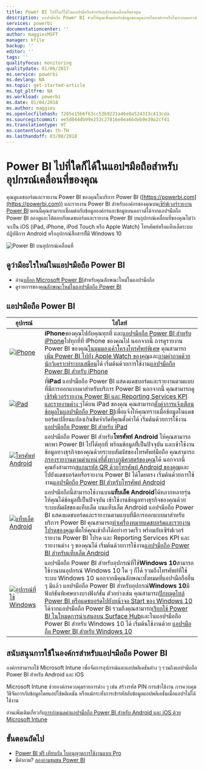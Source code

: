 ```yaml
---
title: Power BI ไปที่ใดก็ได้ในแอปฯมือถือสำหรับอุปกรณ์เคลื่อนที่ของคุณ
description: แอปฯมือถือ Power BI ช่วยให้คุณเชื่อมต่อกับข้อมูลของคุณภายในองค์กรหรือในระบบคลาวด์ ดูแดชบอร์ดและรายงาน Power BI ของคุณบนอุปกรณ์เคลื่อนที่ของคุณ
services: powerbi
documentationcenter: ''
author: maggiesMSFT
manager: kfile
backup: ''
editor: ''
tags: ''
qualityfocus: monitoring
qualitydate: 01/06/2017
ms.service: powerbi
ms.devlang: NA
ms.topic: get-started-article
ms.tgt_pltfrm: NA
ms.workload: powerbi
ms.date: 01/04/2018
ms.author: maggies
ms.openlocfilehash: 7285e15b6f63cc53b9221a46e0a524313c413cda
ms.sourcegitcommit: ee5d044db99e253c27816e0ea6bdeb9e39a2cf41
ms.translationtype: HT
ms.contentlocale: th-TH
ms.lasthandoff: 03/08/2018
---
```

# <a name="take-power-bi-anywhere-in-mobile-apps-for-your-mobile-device"></a>Power BI ไปที่ใดก็ได้ในแอปฯมือถือสำหรับอุปกรณ์เคลื่อนที่ของคุณ
คุณดูแดชบอร์ดและรายงาน Power BI ของคุณในบริการ Power BI ([https://powerbi.com](https://powerbi.com)) และรายงาน Power BI สำหรับองค์กรของคุณบน[เซิร์ฟเวอร์รายงาน Power BI](report-server/get-started.md) ตอนนี้คุณสามารถเชื่อมต่อกับข้อมูลองค์กรและข้อมูลบนคลาวด์ได้จากแอปฯมือถือ Power BI ลองดูและโต้ตอบกับแดชบอร์ดและรายงาน Power BI บนอุปกรณ์เคลื่อนที่ของคุณ&#151;ไม่ว่าจะเป็น iOS (iPad, iPhone, iPod Touch หรือ Apple Watch) โทรศัพท์หรือแท็บเล็ตระบบปฏิบัติการ Android หรืออุปกรณ์สื่อสารที่ีมี Windows 10

![Power BI บนอุปกรณ์เคลื่อนที่](media/mobile-apps-for-mobile-devices/power-bi-mobile-apps-all-up.png)

## <a name="see-whats-new-in-the-power-bi-mobile-apps"></a>ดูว่ามีอะไรใหม่ในแอปฯมือถือ Power BI
* อ่าน[บล็อก Microsoft Power BI](https://powerbi.microsoft.com/blog/tag/mobile/)สำหรับคุณลักษณะใหม่ในแอปฯมือถือ
* ดูรายการของ[คุณลักษณะใหม่ในแอปฯมือถือ Power BI](mobile-whats-new-in-the-mobile-apps.md)

## <a name="the-power-bi-mobile-apps"></a>แอปฯมือถือ Power BI
| **อุปกรณ์** | **ไฮไลท์** |
| --- | --- |
| [![iPhone](media/mobile-apps-for-mobile-devices/iphone-logo-50-px.png)](mobile-iphone-app-get-started.md) |**iPhone**ของคุณไปกับคุณทุกที่ และ[แอปฯมือถือ Power BI สำหรับ iPhone](mobile-iphone-app-get-started.md)ไปทุกที่ที่ iPhone ของคุณไป นอกจากนี้ การดูรายงาน Power BI ของคุณ[ในมุมมองเค้าโครงโทรศัพท์พิเศษ](mobile-apps-view-phone-report.md) คุณสามารถ[เพิ่ม Power BI ไปยัง Apple Watch ของคุณ](mobile-apple-watch.md)และ[ถามคำถามด้วยนักวิเคราะห์ระบบเสมือน](mobile-apps-ios-qna.md)ได้ เริ่มต้นด้วยการใช้งาน[แอปฯมือถือ Power BI สำหรับ iPhone](mobile-iphone-app-get-started.md) |
| [![iPad](media/mobile-apps-for-mobile-devices/ipad-logo-50-px.png)](mobile-ipad-app-get-started.md) |ที่**iPad** แอปฯมือถือ Power BI แสดงแดชบอร์ดและรายงานตามแบบที่มีการออกแบบมาสำหรับบริการ Power BI นอกจากนี้ คุณสามารถดู[เซิร์ฟเวอร์รายงาน Power BI และ Reporting Services KPI และรายงานต่าง ๆ](mobile-app-ssrs-kpis-mobile-on-premises-reports.md)ได้บน iPad ของคุณ คุณสามารถ[ตั้งค่าการแจ้งเตือนข้อมูลในแอปฯมือถือ Power BI](mobile-set-data-alerts-in-the-mobile-apps.md)เพื่อแจ้งให้คุณทราบเมื่อข้อมูลในแดชบอร์ดเปลี่ยนแปลงเกินขีดจำกัดที่คุณตั้งค่าได้ เริ่มต้นด้วยการใช้งาน[แอปฯมือถือ Power BI สำหรับ iPad](mobile-ipad-app-get-started.md) |
| [![โทรศัพท์ Android](media/mobile-apps-for-mobile-devices/android-phone-logo-50-px.png)](mobile-android-app-get-started.md) |แอปฯมือถือ Power BI สำหรับ**โทรศัพท์ Android** ให้คุณสามารถพกพา Power BI ไปได้ทุกที่ พร้อมข้อมูลทีี่เป็นปัจจุบัน และเข้าใช้งานข้อมูลทางธุรกิจของคุณด้วยระบบสัมผัสของโทรศัพท์มือถือ คุณสามารถ[กรองรายงานตามตำแหน่งที่ตั้งทางภูมิศาสตร์ของคุณ](mobile-apps-geographic-filtering.md)ได้ นอกจากนี้ คุณยังสามารถ[สแกนรหัส QR ด้วยโทรศัพท์ Android ของคุณ](mobile-apps-qr-code.md)และไปยังแดชบอร์ดหรือรายงาน Power BI ได้โดยตรง เริ่มต้นด้วยการใช้งาน[แอปฯมือถือ Power BI สำหรับโทรศัพท์ Android](mobile-android-app-get-started.md) |
| [![แท็บเล็ต Android](media/mobile-apps-for-mobile-devices/android-tablet-logo-50-px.png)](mobile-android-tablet-app-get-started.md) |แอปฯมือถือนี้สามารถใช้งานบน**แท็บเล็ต Android**ได้หลากหลายรุ่น ให้คุณได้ข้อมูลทีี่เป็นปัจจุบัน เข้าใช้งานข้อมูลทางธุรกิจของคุณด้วยระบบสัมผัสของแท็บเล็ต บนแท็บเล็ต Android แอปฯมือถือ Power BI แสดงแดชบอร์ดและรายงานตามแบบที่มีการออกแบบมาสำหรับบริการ Power BI คุณสามารถ[ทำเครื่องหมายแดชบอร์ดและรายงานโปรดของคุณ](mobile-apps-favorites.md)เพื่อให้คุณเข้าถึงได้อย่างรวดเร็ว พร้อมกับเซิร์ฟเวอร์รายงาน Power BI โปรด และ Reporting Services KPI และรายงานต่าง ๆ ของคุณได้ เริ่มต้นด้วยการใช้งาน[แอปฯมือถือ Power BI สำหรับแท็บเล็ต Android](mobile-android-tablet-app-get-started.md) |
| [![อุปกรณ์ที่ใช้ Windows](media/mobile-apps-for-mobile-devices/win-10-logo-50-px.png)](desktop-getting-started.md) |แอปฯมือถือ Power BI สำหรับอุปกรณ์ที่ใช้**Windows 10**สามารถใช้งานบนอุปกรณ์ Windows 10 ใด ๆ ก็ได้ รวมถึงโทรศัพท์ที่ใช้ระบบ Windows 10 นอกจากมีคุณลักษณะทั้งหมดที่แอปฯมือถืออื่น ๆ มีแล้ว แอปฯมือถือ Power BI สำหรับอุปกรณ์**Windows 10**มีฟังก์ชันพิเศษบางบางฟังก์ชั่น ตัวอย่างเช่น คุณสามารถ[ปักหมุดไทล์ Power BI หรือแดชบอร์ดไปยังหน้าจอ Start ของ Windows 10](mobile-pin-dashboard-start-screen-windows-10-phone-app.md) ได้จากแอปฯมือถือ Power BI รวมถึงคุณสามารถ[เรียกใช้ Power BI ในโหมดการนำเสนอบน Surface Hub](mobile-windows-10-app-presentation-mode.md)และในแอปฯมือถือ Power BI สำหรับ Windows 10 ได้ เริ่มต้นใช้งานด้วย [แอปฯมือถือ Power BI สำหรับ Windows 10](mobile-windows-10-phone-app-get-started.md) |

## <a name="enterprise-support-for-the-power-bi-mobile-apps"></a>สนับสนุนการใช้ในองค์กรสำหรับแอปฯมือถือ Power BI
องค์กรสามารถใช้ Microsoft Intune เพื่อจัดการอุปกรณ์และแอปพลิเคชันต่าง ๆ รวมถึงแอปฯมือถือ Power BI สำหรับ Android และ iOS

Microsoft Intune ช่วยองค์กรควบคุมรายการต่าง ๆ เช่น สร้างรหัส PIN การเข้าใช้งาน การควบคุมวิธีจัดการกับข้อมูลโดยแอปใช้พลิเคชัน หรือแม้กระทั่งการเข้ารหัสลับข้อมูลแอปพลิเคชันเมื่อแอปฯไม่ได้ใช้งาน

อ่านเพิ่มเติมเกี่ยวกับ[การกำหนดค่าแอปฯมือถือ Power BI สำหรับ Android และ iOS ด้วย Microsoft Intune](service-admin-mobile-intune.md) 

## <a name="next-steps"></a>ขั้นตอนถัดไป
* [Power BI ฟรี เทียบกับ ใบอนุญาตการใช้งานแบบ Pro](service-free-vs-pro.md)
* มีคำถาม? [ลองถามชุมชน Power BI](http://community.powerbi.com/)


